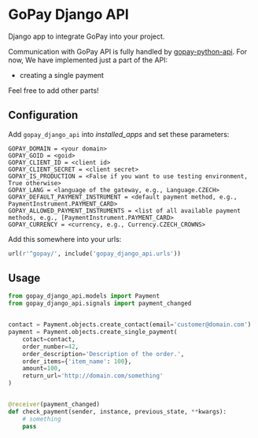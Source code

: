 # GoPay Django API

Django app to integrate GoPay into your project.

Communication with GoPay API is fully handled by
[gopay-python-api](https://github.com/gopaycommunity/gopay-python-api). For
now, We have implemented just a part of the API:

* creating a single payment

Feel free to add other parts!

## Configuration

Add `gopay_django_api` into *installed_apps* and set these parameters:

```
GOPAY_DOMAIN = <your domain>
GOPAY_GOID = <goid>
GOPAY_CLIENT_ID = <client id>
GOPAY_CLIENT_SECRET = <client secret>
GOPAY_IS_PRODUCTION = <False if you want to use testing environment, True otherwise>
GOPAY_LANG = <language of the gateway, e.g., Language.CZECH>
GOPAY_DEFAULT_PAYMENT_INSTRUMENT = <default payment method, e.g., PaymentInstrument.PAYMENT_CARD>
GOPAY_ALLOWED_PAYMENT_INSTRUMENTS = <list of all available payment methods, e.g., [PaymentInstrument.PAYMENT_CARD>
GOPAY_CURRENCY = <currency, e.g., Currency.CZECH_CROWNS>
```

Add this somewhere into your urls:

```python
url(r'^gopay/', include('gopay_django_api.urls'))
```

## Usage

```python
from gopay_django_api.models import Payment
from gopay_django_api.signals import payment_changed


contact = Payment.objects.create_contact(email='customer@domain.com')
payment = Payment.objects.create_single_payment(
    cotact=contact,
    order_number=42,
    order_description='Description of the order.',
    order_items={'item_name': 100},
    amount=100,
    return_url='http://domain.com/something'
)


@receiver(payment_changed)
def check_payment(sender, instance, previous_state, **kwargs):
    # something
    pass
```

